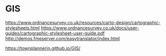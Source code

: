 # GIS
https://www.ordnancesurvey.co.uk/resources/carto-design/cartographic-stylesheets.html
https://www.ordnancesurvey.co.uk/docs/user-guides/cartographic-stylesheet-user-guide.pdf
http://demos.fmeserver.com/easytranslator/index.html


https://townplannerin.github.io/GIS/
